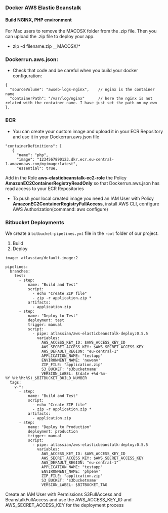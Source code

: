 ### Docker AWS Elastic Beanstalk
#### Build NGINX, PHP environment 

For Mac users to remove the MACOSX folder from the .zip file. Then you can upload the .zip file to deploy your app.
- zip -d filename.zip __MACOSX/\*

### Dockerrun.aws.json: 

- Check that code and be careful when you build your docker configuration:

```
{
  "sourceVolume": "awseb-logs-nginx",    // nginx is the container name
  "containerPath": "/var/log/nginx"      // here the nginx is not related with the container name. I have just set the path on my own
},
```

### ECR
 - You can create your custom image and upload it in your ECR Repository and use it in your Dockerrun.aws.json file
 ```
 "containerDefinitions": [
    {
      "name": "php",
      "image": "1234567890123.dkr.ecr.eu-central-1.amazonaws.com/myimage:latest",
      "essential": true,
  ```
  
  Add in the Role __aws-elasticbeanstalk-ec2-role__ the Policy __AmazonEC2ContainerRegistryReadOnly__ so that Dockerrun.aws.json has read access to your ECR Repositories
  
  - To push your local created image you need an IAM User with Policy __AmazonEC2ContainerRegistryFullAccess__, install AWS CLI, configure AWS Authorization(command: aws configure)
  
### Bitbucket Deployments 

We create a `bitbucket-pipelines.yml` file in the `root` folder of our project.
1. Build
2. Deploy

```
image: atlassian/default-image:2

pipelines:
  branches:
    test:
      - step:
          name: "Build and Test"
          script:
            - echo "Create ZIP file"
            - zip -r application.zip *
          artifacts: 
            - application.zip
      - step:
          name: "Deploy to Test"
          deployment: test
          trigger: manual
          script:
            - pipe: atlassian/aws-elasticbeanstalk-deploy:0.5.5
              variables:
                AWS_ACCESS_KEY_ID: $AWS_ACCESS_KEY_ID
                AWS_SECRET_ACCESS_KEY: $AWS_SECRET_ACCESS_KEY
                AWS_DEFAULT_REGION: "eu-central-1"
                APPLICATION_NAME: "testapp"
                ENVIRONMENT_NAME: 'newenv'
                ZIP_FILE: "application.zip"
                S3_BUCKET: 's3bucketname'
                VERSION_LABEL: $(date +%d-%m-%Y_%H:%M:%S)_$BITBUCKET_BUILD_NUMBER
  tags:
    v-*:
      - step:
          name: "Build and Test"
          script:
            - echo "Create ZIP file"
            - zip -r application.zip *
          artifacts: 
            - application.zip
      - step:
          name: "Deploy to Production"
          deployment: production
          trigger: manual
          script:
            - pipe: atlassian/aws-elasticbeanstalk-deploy:0.5.5
              variables:
                AWS_ACCESS_KEY_ID: $AWS_ACCESS_KEY_ID
                AWS_SECRET_ACCESS_KEY: $AWS_SECRET_ACCESS_KEY
                AWS_DEFAULT_REGION: "eu-central-1"
                APPLICATION_NAME: "testapp"
                ENVIRONMENT_NAME: 'phpenv'
                ZIP_FILE: "application.zip"
                S3_BUCKET: 's3bucketname'
                VERSION_LABEL: $BITBUCKET_TAG

```
Create an IAM User with Permissions S3FullAccess and BeanstalkFullAccess and use the AWS_ACCESS_KEY_ID and AWS_SECRET_ACCESS_KEY for the deployment process
